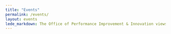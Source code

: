 ```yaml
---
title: "Events"
permalink: /events/
layout: events
lede_markdown: The Office of Performance Improvement & Innovation views hackathons as a key component of our strategy to not only institutionalize innovation, but to connect with our citizens, the tech community and any of our project stakeholders. We have an open office hack night, once a month with our local Code for America chapter, the non-profit Civic Data Alliance, in addition to a quarterly capstone hackathon that encapsulates all of the previous quarter focus areas. Check out some of our upcoming events.
---
```

